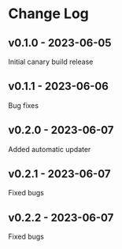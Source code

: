 # Change Log

## v0.1.0 - 2023-06-05
Initial canary build release

## v0.1.1 - 2023-06-06
Bug fixes

## v0.2.0 - 2023-06-07
Added automatic updater

## v0.2.1 - 2023-06-07
Fixed bugs

## v0.2.2 - 2023-06-07
Fixed bugs
